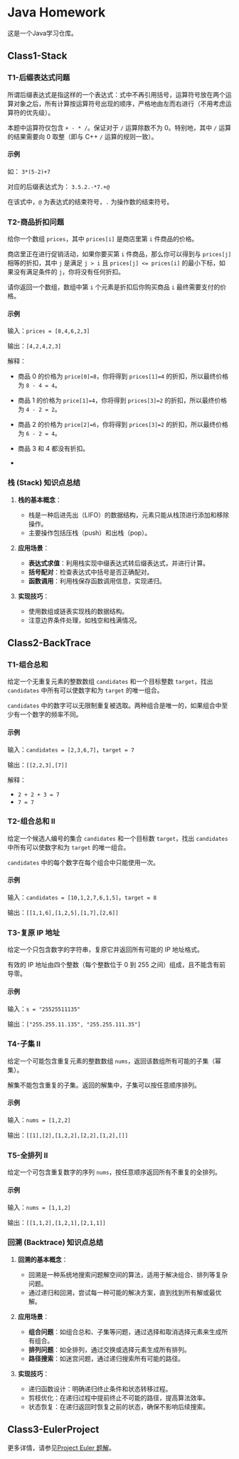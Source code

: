 # Java Homework
这是一个Java学习仓库。

## Class1-Stack

### T1-后缀表达式问题

所谓后缀表达式是指这样的一个表达式：式中不再引用括号，运算符号放在两个运算对象之后，所有计算按运算符号出现的顺序，严格地由左而右进行（不用考虑运算符的优先级）。

本题中运算符仅包含 `+ - * /`。保证对于 `/` 运算除数不为 0。特别地，其中 `/` 运算的结果需要向 0 取整（即与 C++ `/` 运算的规则一致）。

#### 示例

如：
`3*(5-2)+7`

对应的后缀表达式为：
`3.5.2.-*7.+@`

在该式中，`@` 为表达式的结束符号，`.` 为操作数的结束符号。

### T2-商品折扣问题

给你一个数组 `prices`，其中 `prices[i]` 是商店里第 `i` 件商品的价格。

商店里正在进行促销活动，如果你要买第 `i` 件商品，那么你可以得到与 `prices[j]` 相等的折扣，其中 `j` 是满足 `j > i` 且 `prices[j] <= prices[i]` 的最小下标，如果没有满足条件的 `j`，你将没有任何折扣。

请你返回一个数组，数组中第 `i` 个元素是折扣后你购买商品 `i` 最终需要支付的价格。

#### 示例

输入：`prices = [8,4,6,2,3]`

输出：`[4,2,4,2,3]`

解释：
- 商品 0 的价格为 `price[0]=8`，你将得到 `prices[1]=4` 的折扣，所以最终价格为 `8 - 4 = 4`。
- 商品 1 的价格为 `price[1]=4`，你将得到 `prices[3]=2` 的折扣，所以最终价格为 `4 - 2 = 2`。
- 商品 2 的价格为 `price[2]=6`，你将得到 `prices[3]=2` 的折扣，所以最终价格为 `6 - 2 = 4`。
- 商品 3 和 4 都没有折扣。

- 
### 栈 (Stack) 知识点总结

1. **栈的基本概念**：
   - 栈是一种后进先出（LIFO）的数据结构，元素只能从栈顶进行添加和移除操作。
   - 主要操作包括压栈（push）和出栈（pop）。

2. **应用场景**：
   - **表达式求值**：利用栈实现中缀表达式转后缀表达式，并进行计算。
   - **括号配对**：检查表达式中括号是否正确配对。
   - **函数调用**：利用栈保存函数调用信息，实现递归。

3. **实现技巧**：
   - 使用数组或链表实现栈的数据结构。
   - 注意边界条件处理，如栈空和栈满情况。

## Class2-BackTrace

### T1-组合总和

给定一个无重复元素的整数数组 `candidates` 和一个目标整数 `target`，找出 `candidates` 中所有可以使数字和为 `target` 的唯一组合。

`candidates` 中的数字可以无限制重复被选取。两种组合是唯一的，如果组合中至少有一个数字的频率不同。

#### 示例

输入：`candidates = [2,3,6,7]`，`target = 7`

输出：`[[2,2,3],[7]]`

解释：
- `2 + 2 + 3 = 7`
- `7 = 7`

### T2-组合总和 II

给定一个候选人编号的集合 `candidates` 和一个目标数 `target`，找出 `candidates` 中所有可以使数字和为 `target` 的唯一组合。

`candidates` 中的每个数字在每个组合中只能使用一次。

#### 示例

输入：`candidates = [10,1,2,7,6,1,5]`，`target = 8`

输出：`[[1,1,6],[1,2,5],[1,7],[2,6]]`

### T3-复原 IP 地址

给定一个只包含数字的字符串，复原它并返回所有可能的 IP 地址格式。

有效的 IP 地址由四个整数（每个整数位于 0 到 255 之间）组成，且不能含有前导零。

#### 示例

输入：`s = "25525511135"`

输出：`["255.255.11.135", "255.255.111.35"]`

### T4-子集 II

给定一个可能包含重复元素的整数数组 `nums`，返回该数组所有可能的子集（幂集）。

解集不能包含重复的子集。返回的解集中，子集可以按任意顺序排列。

#### 示例

输入：`nums = [1,2,2]`

输出：`[[1],[2],[1,2,2],[2,2],[1,2],[]]`

### T5-全排列 II

给定一个可包含重复数字的序列 `nums`，按任意顺序返回所有不重复的全排列。

#### 示例

输入：`nums = [1,1,2]`

输出：`[[1,1,2],[1,2,1],[2,1,1]]`


### 回溯 (Backtrace) 知识点总结

1. **回溯的基本概念**：
   - 回溯是一种系统地搜索问题解空间的算法，适用于解决组合、排列等复杂问题。
   - 通过递归和回溯，尝试每一种可能的解决方案，直到找到所有解或最优解。

2. **应用场景**：
   - **组合问题**：如组合总和、子集等问题，通过选择和取消选择元素来生成所有组合。
   - **排列问题**：如全排列，通过交换或选择元素生成所有排列。
   - **路径搜索**：如迷宫问题，通过递归搜索所有可能的路径。

3. **实现技巧**：
   - 递归函数设计：明确递归终止条件和状态转移过程。
   - 剪枝优化：在递归过程中提前终止不可能的路径，提高算法效率。
   - 状态恢复：在递归返回时恢复之前的状态，确保不影响后续搜索。
  
## Class3-EulerProject

更多详情，请参见[Project Euler 题解](ProjectEuler.md)。
